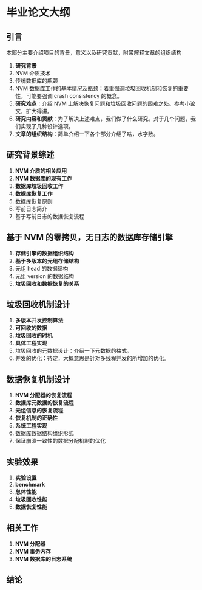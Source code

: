 # 毕业论文大纲

## 引言
本部分主要介绍项目的背景，意义以及研究贡献，附带解释文章的组织结构

1. **研究背景**
  1. NVM 介质技术
  2. 传统数据库的瓶颈
  3. NVM 数据库工作的基本情况及瓶颈：着重强调垃圾回收机制和恢复的重要性，可能要强调 crash consistency 的概念。
2. **研究难点**：介绍 NVM 上解决恢复问题和垃圾回收问题的困难之处。参考小论文，扩大得讲。
3. **研究内容和贡献**：为了解决上述难点，我们做了什么研究。对于几个问题，我们实现了几种设计选项。
4. **文章的组织结构**：简单介绍一下各个部分介绍了啥，水字数。


## 研究背景综述

1. **NVM 介质的相关应用**
2. **NVM 数据库的现有工作**
3. **数据库垃圾回收工作**
4. **数据库恢复工作**
  1. 数据库恢复原则
  2. 写前日志简介
  3. 基于写前日志的数据恢复流程

## 基于 NVM 的零拷贝，无日志的数据库存储引擎

1. **存储引擎的数据组织结构**
2. **基于多版本的元组存储结构**
  1. 元组 head 的数据结构
  2. 元组 version 的数据结构
3. **垃圾回收和数据恢复的关系**

## 垃圾回收机制设计

1. **多版本并发控制算法**
2. **可回收的数据**
3. **垃圾回收的时机**
4. **具体工程实现**
  1. 垃圾回收的元数据设计：介绍一下元数据的格式。
  2. 并发的优化：待定，大概意思是针对多线程并发的所增加的优化。

## 数据恢复机制设计
1. **NVM 分配器的恢复流程**
2. **数据库元数据的恢复流程**
3. **元组信息的恢复流程**
4. **恢复机制的正确性**
5. **系统工程实现**
  1. 数据库数据结构组织形式
  2. 保证崩溃一致性的数据分配机制的优化

## 实验效果
1. **实验设置**
2. **benchmark**
3. **总体性能**
4. **垃圾回收性能**
5. **数据恢复性能**

## 相关工作
1. **NVM 分配器**
2. **NVM 事务内存**
3. **NVM 数据库的日志系统**

## 结论

